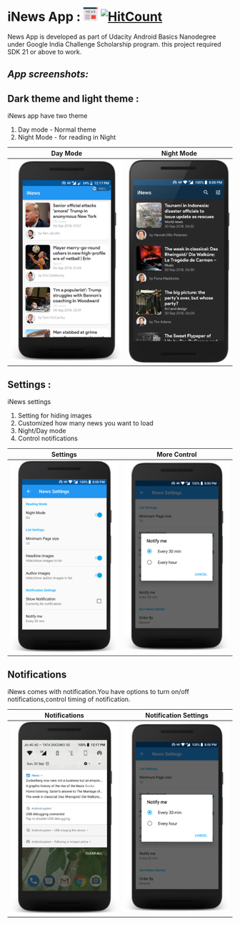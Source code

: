 # iNews App : ![image](https://github.com/hasanmohdkhan/Android-Basics-Nanodegree----iNews-app/blob/master/icon.png)  [![HitCount](http://hits.dwyl.io/hasanmohdkhan/https://github.com/hasanmohdkhan/Android-Basics-Nanodegree----iNews-app.svg)](http://hits.dwyl.io/hasanmohdkhan/https://github.com/hasanmohdkhan/Android-Basics-Nanodegree----iNews-app)


News App is developed as part of Udacity Android Basics Nanodegree under Google India Challenge Scholarship program.
this project required SDK 21 or above to work.

## **_App screenshots:_**

## **Dark theme and light theme :**
iNews app have two theme 
   1. Day mode - Normal theme
   2. Night Mode - for reading in Night

Day Mode | Night Mode 
-----------------|---------------- 
![image](https://github.com/hasanmohdkhan/Android-Basics-Nanodegree----iNews-app/blob/master/MainActivity.png) |![image](https://github.com/hasanmohdkhan/Android-Basics-Nanodegree----iNews-app/blob/master/nightmode.png) 

## **Settings :**
iNews settings
  1. Setting for hiding images
   2. Customized how many news you want to load
   3. Night/Day mode
   4. Control notifications
     

Settings | More Control 
-----------------|---------------- 
![image](https://github.com/hasanmohdkhan/Android-Basics-Nanodegree----iNews-app/blob/master/nightmode2.png) |![image](https://github.com/hasanmohdkhan/Android-Basics-Nanodegree----iNews-app/blob/master/noti2.png) 

## **Notifications**
iNews comes with notification.You have options to turn on/off notifications,control timing of notification. 

Notifications | Notification Settings 
-----------------|---------------- 
![image](https://github.com/hasanmohdkhan/Android-Basics-Nanodegree----iNews-app/blob/master/notification.png) |![image](https://github.com/hasanmohdkhan/Android-Basics-Nanodegree----iNews-app/blob/master/noti2.png)

